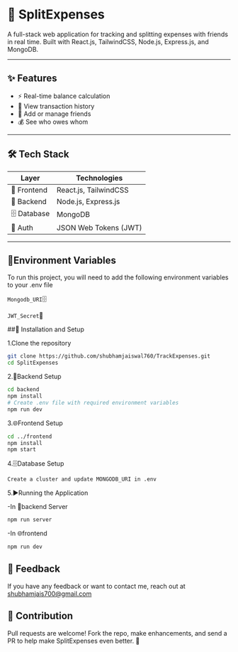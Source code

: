 # 💸 SplitExpenses

A full-stack web application for tracking and splitting expenses with friends in real time. Built with React.js, TailwindCSS, Node.js, Express.js, and MongoDB.

---

## ✨ Features

- ⚡ Real-time balance calculation  
- 📜 View transaction history  
- 👥 Add or manage friends  
- 💰 See who owes whom  

---

## 🛠 Tech Stack

| Layer       | Technologies                  |
|-------------|-------------------------------|
| 🧭 Frontend | React.js, TailwindCSS         |
| 🔧 Backend  | Node.js, Express.js           |
| 🗄️ Database | MongoDB                       |
| 🔐 Auth     | JSON Web Tokens (JWT)         |

---

## 🧪Environment Variables

To run this project, you will need to add the following environment variables to your .env file


`Mongodb_URI`🗄️

`JWT_Secret`🔐

##🚀 Installation and Setup

1.Clone the repository

```bash
git clone https://github.com/shubhamjaiswal760/TrackExpenses.git
cd SplitExpenses
```
2.🧮Backend Setup  

```bash
cd backend
npm install
# Create .env file with required environment variables
npm run dev
```
3.🌐Frontend Setup  

```bash
cd ../frontend
npm install
npm start
```
4.🗄️Database Setup
```bash
Create a cluster and update MONGODB_URI in .env
```

5.▶️Running the Application

-In 🧮backend Server 

```bash
npm run server
```

-In 🌐frontend

```bash
npm run dev
```
## 💬 Feedback

If you have any feedback or want to contact me, reach out at shubhamjais700@gmail.com

## 🤝 Contribution

Pull requests are welcome! Fork the repo, make enhancements, and send a PR to help make SplitExpenses even better. 🙌

